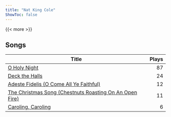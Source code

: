 ```yaml
---
title: "Nat King Cole"
ShowToc: false
---
```


{{< more >}}

## Songs
Title | Plays 
----- | -----: 
[O Holy Night](/songs/o-holy-night) | 87
[Deck the Halls](/songs/deck-the-halls) | 24
[Adeste Fidelis (O Come All Ye Faithful)](/songs/adeste-fidelis-o-come-all-ye-faithful) | 12
[The Christmas Song (Chestnuts Roasting On An Open Fire)](/songs/the-christmas-song-chestnuts-roasting-on-an-open-fire) | 11
[Caroling, Caroling](/songs/caroling-caroling) | 6

